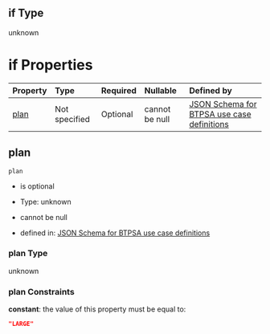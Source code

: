 ## if Type

unknown

# if Properties

| Property      | Type          | Required | Nullable       | Defined by                                                                                                                                                                                                                                  |
| :------------ | :------------ | :------- | :------------- | :------------------------------------------------------------------------------------------------------------------------------------------------------------------------------------------------------------------------------------------ |
| [plan](#plan) | Not specified | Optional | cannot be null | [JSON Schema for BTPSA use case definitions](btpsa-usecase-properties-services-items-allof-1-then-allof-10-then-allof-0-if-properties-plan.md "undefined#/properties/services/items/allOf/1/then/allOf/10/then/allOf/0/if/properties/plan") |

## plan



`plan`

*   is optional

*   Type: unknown

*   cannot be null

*   defined in: [JSON Schema for BTPSA use case definitions](btpsa-usecase-properties-services-items-allof-1-then-allof-10-then-allof-0-if-properties-plan.md "undefined#/properties/services/items/allOf/1/then/allOf/10/then/allOf/0/if/properties/plan")

### plan Type

unknown

### plan Constraints

**constant**: the value of this property must be equal to:

```json
"LARGE"
```
